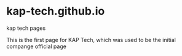 # kap-tech.github.io
kap tech pages

This is the first page for KAP Tech, which was used to be the initial compange official page
